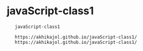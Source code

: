  #    javaScript-class1
 
       javaScript-class1
       
       https://akhikajol.github.io/javaScript-class1/
       https://akhikajol.github.io/javaScript-class1/
            

